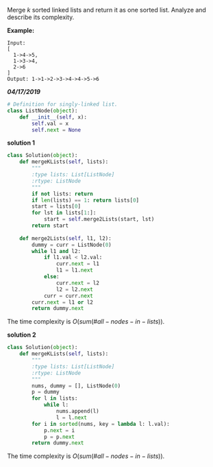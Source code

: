 Merge *k* sorted linked lists and return it as one sorted list. Analyze and describe its complexity.

**Example:**

```
Input:
[
  1->4->5,
  1->3->4,
  2->6
]
Output: 1->1->2->3->4->4->5->6
```



***04/17/2019***

```python
# Definition for singly-linked list.
class ListNode(object):
    def __init__(self, x):
        self.val = x
        self.next = None
```



**solution 1**

```python
class Solution(object):
    def mergeKLists(self, lists):
        """
        :type lists: List[ListNode]
        :rtype: ListNode
        """
        if not lists: return
        if len(lists) == 1: return lists[0]
        start = lists[0]
        for lst in lists[1:]:
            start = self.merge2Lists(start, lst)
        return start
    
    def merge2Lists(self, l1, l2):       
        dummy = curr = ListNode(0)
        while l1 and l2:
            if l1.val < l2.val:
                curr.next = l1
                l1 = l1.next
            else:
                curr.next = l2
                l2 = l2.next
            curr = curr.next
        curr.next = l1 or l2
        return dummy.next
```

The time complexity is $O(sum(\#all-nodes-in-lists))​$.



**solution 2**

```python
class Solution(object):
    def mergeKLists(self, lists):
        """
        :type lists: List[ListNode]
        :rtype: ListNode
        """
        nums, dummy = [], ListNode(0)
        p = dummy
        for l in lists:
            while l:
                nums.append(l)
                l = l.next
        for i in sorted(nums, key = lambda l: l.val):
            p.next = i
            p = p.next
        return dummy.next
```

The time complexity is $O(sum(\#all-nodes-in-lists))$.


